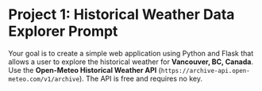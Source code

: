 # Project 1: Historical Weather Data Explorer Prompt

Your goal is to create a simple web application using Python and Flask that allows a user to explore the historical weather for **Vancouver, BC, Canada**.
Use the **Open-Meteo Historical Weather API** (`https://archive-api.open-meteo.com/v1/archive`). The API is free and requires no key.
